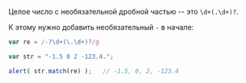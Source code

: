 Целое число с необязательной дробной частью -- это <code class="pattern">\d+(\.\d+)?</code>.

К этому нужно добавить необязательный `-` в начале:

```js run
var re = /-?\d+(\.\d+)?/g

var str = "-1.5 0 2 -123.4.";

alert( str.match(re) );   // -1.5, 0, 2, -123.4
```

